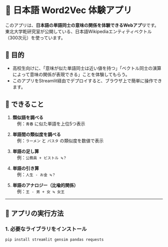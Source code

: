 # 🧠 日本語 Word2Vec 体験アプリ

このアプリは、**日本語の単語同士の意味の関係を体験できるWebアプリ**です。  
東北大学乾研究室が公開している、日本語Wikipediaエンティティベクトル（300次元）を使っています。

## 🎯 目的

- 高校生向けに、「意味が似た単語同士は近い値を持つ」「ベクトル同士の演算によって意味の関係が表現できる」ことを体験してもらう。
- このアプリをStreamlit経由でデプロイすると、ブラウザ上で簡単に操作できます。

## 🧪 できること

1. **類似語を調べる**  
　例：`青春` に似た単語を上位5つ表示

2. **単語間の類似度を調べる**  
　例：`ラーメン` と `パスタ` の類似度を数値で表示

3. **単語の足し算**  
　例：`公務員 + ピストル ≒？`

4. **単語の引き算**  
　例：`人生 - お金 ≒？`

5. **単語のアナロジー（比喩的関係）**  
　例：`王 - 男 + 女 ≒ 女王`

---

## 🚀 アプリの実行方法

### 1. 必要なライブラリをインストール

```bash
pip install streamlit gensim pandas requests
